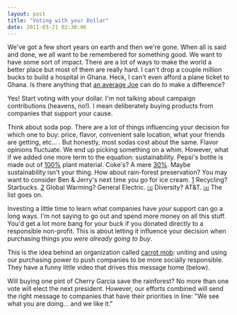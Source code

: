 ```yaml
---
layout: post
title: "Voting with your Dollar"
date: 2011-03-21 02:38:06
---
```


We've got a few short years on earth and then we're gone. When all is said and done, we all want to be remembered for something good. We want to have some sort of impact. There are a lot of ways to make the world a better place but most of them are really hard. I can't drop a couple million bucks to build a hospital in Ghana. Heck, I can't even afford a plane ticket to Ghana. Is there anything that [an average Joe][1] can do to make a difference?

 [1]: http://bryanbraun.com/about/ "About Bryan Braun"

Yes! Start voting with your dollar. I'm not talking about campaign contributions (heavens, no!). I mean deliberately buying products from companies that support your cause.

Think about soda pop. There are a lot of things influencing your decision for which one to buy: price, flavor, convenient sale location, what your friends are getting, etc... . But honestly, most sodas cost about the same. Flavor opinions fluctuate. We end up picking something on a whim. However, what if we added one more term to the equation: sustainability. Pepsi's bottle is made out of <a href="http://www.escapistmagazine.com/news/view/108560-Pepsi-Will-Soon-Make-All-Bottles-from-Plants" target="_blank" title="Pepsi's 100% Plant Bottles">100%</a> plant material. Coke's? A mere <a href="http://www.thecoca-colacompany.com/dynamic/press_center/2009/05/the-coca-cola-company-introduces-innovative-bottle-made-from-renewable-recyclable-plant-based-plasti-1.html" target="_blank" title="Coke bottles 30% Plant">30%</a>. Maybe sustainability isn't your thing. How about rain-forest preservation? You may want to consider Ben & Jerry's next time you go for ice cream. <a href="http://www.chron.com/CDA/archives/archive.mpl?id=1992_1063355" style="font-size: xx-small;" target="_blank" title="Ben & Jerrys Rainforest">[1]</a> Recycling? Starbucks. <a href="http://www.fool.com/investing/general/2009/01/09/fool-awards-most-socially-responsible-company.aspx" style="font-size: xx-small;" target="_blank" title="Starbucks Recycles">[2]</a> Global Warming? General Electric. <a href="http://www.mainstreet.com/slideshow/smart-spending/10-socially-responsible-companies" style="font-size: xx-small;" target="_blank" title="GE against Global Warming">[3]</a> Diversity? AT&T. <a href="http://www.mainstreet.com/slideshow/smart-spending/10-socially-responsible-companies" style="font-size: xx-small;" target="_blank" title="AT&T and Diversity">[4]</a> The list goes on.

Investing a little time to learn what companies have *your* support can go a long ways. I'm not saying to go out and spend more money on all this stuff. You'd get a lot more bang for your buck if you donated directly to a responsible non-profit. This is about letting it influence your decision when purchasing things *you were already going to buy*.

This is the idea behind an organization called [carrot mob][2]: uniting and using our purchasing power to push companies to be more socially responsible. They have a funny little video that drives this message home (below).

 [2]: http://carrotmob.org/ "Carrot Mob"

<p style="text-align: center;">
</p>

Will buying one pint of Cherry Garcia save the rainforest? No more than one vote will elect the next president. However, our efforts combined will send the right message to companies that have their priorities in line: "We see what you are doing... and we like it."